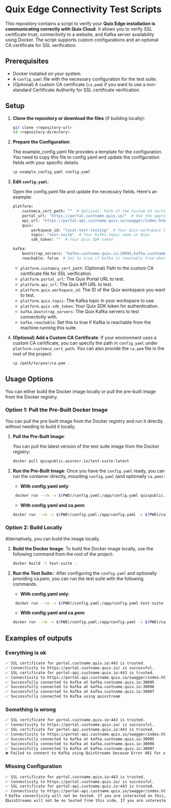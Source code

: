 # Quix Edge Connectivity Test Scripts

This repository contains a script to verify your **Quix Edge installation is communicating correctly with Quix Cloud**. It allows you to verify SSL certificate trust, connectivity to a website, and Kafka server availability using Docker. The script supports custom configurations and an optional CA certificate for SSL verification.

## Prerequisites

- Docker installed on your system.
- A `config.yaml` file with the necessary configuration for the test suite.
- (Optional) A custom CA certificate (`ca.pem`) if you want to use a non-standard Certificate Authority for SSL certificate verification.



## Setup

1. **Clone the repository or download the files** (if building locally):
   ```bash
   git clone <repository-url>
   cd <repository-directory>
   ```

2. **Prepare the Configuration**: 
   
    The example_config.yaml file provides a template for the configuration. You need to copy this file to config.yaml and update the configuration fields with your specific details.
    ```bash
    cp example_config.yaml config.yaml
    ```
3. **Edit `config.yaml`**:
   
    Open the config.yaml file and update the necessary fields. Here's an example:
    ```bash
    platform:
        customca_cert_path: ""  # Optional: Path of the Custom CA certificate file (if required)
        portal_url: "https://portal.custname.quix.io/"  # Use the appropriate portal URL for your environment
        api_url: "https://portal-api.custname.quix.io/swagger/index.html"  # Use the appropriate API URL for your environment
        quix:
            workspace_id: "local-test-testing"  # Your Quix workspace ID
            topic: "test-suite"  # Your Kafka topic name in Quix
            sdk_token: ""  # Your Quix SDK token

    kafka:
        bootstrap_servers: "kafka.custname.quix.io:30095,kafka.custname.quix.io:30096,kafka.custname.quix.io:30097"  # Kafka bootstrap servers for Quix
        reachable: false  # Set to true if Kafka is reachable from where you are running the suite
    ```

   - `platform.customca_cert_path`: (Optional) Path to the custom CA certificate file for SSL verification.
   - `platform.portal_url`: The Quix Portal URL to test.
   - `platform.api_url`: The Quix API URL to test.
   - `platform.quix.workspace_id`: The ID of the Quix workspace you want to test.
   - `platform.quix.topic`: The Kafka topic in your workspace to use.
   - `platform.quix.sdk_token`: Your Quix SDK token for authentication.
   - `kafka.bootstrap_servers`: The Quix Kafka servers to test connectivity with.
   - `kafka.reachable`: Set this to true if Kafka is reachable from the machine running this suite.
4. **(Optional) Add a Custom CA Certificate**:
    If your environment uses a custom CA certificate, you can specify the path in `config.yaml` under `platform.customca_cert_path`. You can also provide the `ca.pem` file in the root of the project:

    ```bash
    cp /path/to/your/ca.pem .
    ```

## Usage Options
You can either build the Docker image locally or pull the pre-built image from the Docker registry.
### Option 1: Pull the Pre-Built Docker Image
You can pull the pre-built image from the Docker registry and run it directly without needing to build it locally.

1. **Pull the Pre-Built Image**:

    You can pull the latest version of the test suite image from the Docker registry:
    ```bash
    docker pull quixpublic.azurecr.io/test-suite:latest
    ```

2. **Run the Pre-Built Image**:
    Once you have the `config.yaml` ready, you can run the container directly, mounting `config.yaml` (and optionally `ca.pem)`:
    - **With config.yaml only**:
   ```bash
    docker run --rm -v $(PWD)/config.yaml:/app/config.yaml quixpublic.azurecr.io/test-suite:latest
    ```
    - **With config.yaml and ca.pem**:
    ```bash
   docker run --rm -v $(PWD)/config.yaml:/app/config.yaml -v $(PWD)/ca.pem:/app/ca.pem quixpublic.azurecr.io/test-suite:latest
    ```
### Option 2: Build Locally 
Alternatively, you can build the image locally.

1. **Build the Docker Image**: To build the Docker image locally, use the following command from the root of the project:

    ```bash
    docker build -t test-suite .
    ```

2. **Run the Test Suite:**:
   After configuring the `config.yaml` and optionally providing ca.pem, you can run the test suite with the following commands.
    - **With config.yaml only**:
   ```bash
    docker run --rm -v $(PWD)/config.yaml:/app/config.yaml test-suite
    ```
    - **With config.yaml and ca.pem**:
    ```bash
    docker run --rm -v $(PWD)/config.yaml:/app/config.yaml -v $(PWD)/ca.pem:/app/ca.pem test-suite
    ```

## Examples of outputs
### Everything is ok
```bash
✅ SSL certificate for portal.custname.quix.io:443 is trusted.
✅ Connectivity to https://portal.custname.quix.io/ is successful.
✅ SSL certificate for portal-api.custname.quix.io:443 is trusted.
✅ Connectivity to https://portal-api.custname.quix.io/swagger/index.html is successful.
✅ Successfully connected to Kafka at kafka.custname.quix.io:30095
✅ Successfully connected to Kafka at kafka.custname.quix.io:30096
✅ Successfully connected to Kafka at kafka.custname.quix.io:30097
✅ Successfully connected to Kafka using quixstream
```
### Something is wrong
```bash
✅ SSL certificate for portal.custname.quix.io:443 is trusted.
✅ Connectivity to https://portal.custname.quix.io/ is successful.
✅ SSL certificate for portal-api.custname.quix.io:443 is trusted.
✅ Connectivity to https://portal-api.custname.quix.io/swagger/index.html is successful.
✅ Successfully connected to Kafka at kafka.custname.quix.io:30095
✅ Successfully connected to Kafka at kafka.custname.quix.io:30096
✅ Successfully connected to Kafka at kafka.custname.quix.io:30097
❌ Failed to connect to Kafka using QuixStreams because Error 401 for url "https://portal-api.custname.quix.io/workspaces/local-test-testing/broker/librdkafka": {'message': 'User is not authenticated', 'correlationId': '2332CBB8'}
```
### Missing Configuration
```bash
✅ SSL certificate for portal.custname.quix.io:443 is trusted.
✅ Connectivity to https://portal.custname.quix.io/ is successful.
✅ SSL certificate for portal-api.custname.quix.io:443 is trusted.
✅ Connectivity to https://portal-api.custname.quix.io/swagger/index.html is successful.
❗ Kafka connectivity will not be tested. If you are interested on this, fill the kafka block and set as true
❗QuixStreams will not be no tested from this side, If you are interested on this, fill the quix block
```